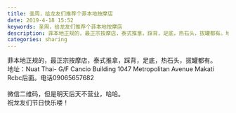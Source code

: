 ```yaml
---
title: 圣周，给龙友们推荐个菲本地按摩店
date: 2019-4-18 15:52
keywords: 圣周，给龙友们推荐个菲本地按摩店
description: 菲本地正规的，最正宗按摩店，泰式推拿，踩背，足底，热石头，拔罐都有。地址：NuatThai-G/FCancioBuilding1047MetropolitanAvenueMakatiRcbc后面。电话09065657682微信二维码，但是明
categories: sharing
---
```

<td class="t_f" id="postmessage_3540511">

菲本地正规的，最正宗按摩店，泰式推拿，踩背，足底，热石头，拔罐都有。<br/>
地址：Nuat Thai- G/F Cancio Building 1047 Metropolitan Avenue Makati<br/> Rcbc后面。电话09065657682<br/>
<br/>
微信二维码，但是明天后天不营业，哈哈。<br/>
祝龙友们节日快乐喽！<br/>
<br/>
<img alt="" border="0" class="zoom" data-cf-modified-720f6ed2ba2a12be0ab292d8-="" file="http://www.flw.ph/data/appbyme/upload/image/201904/18/v3cqY0E11W78.jpg" id="aimg_yCSW0" lazyloadthumb="1" onclick="" onmouseover="" src="http://www.flw.ph/data/appbyme/upload/image/201904/18/v3cqY0E11W78.jpg"/><br/>
<br/>
</td>
